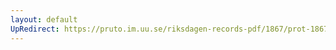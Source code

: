```yaml
---
layout: default
UpRedirect: https://pruto.im.uu.se/riksdagen-records-pdf/1867/prot-1867--ak--427/prot-1867--ak--427_027.pdf
---
```

